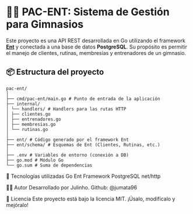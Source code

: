 # 🏋️‍♂️ PAC-ENT: Sistema de Gestión para Gimnasios

Este proyecto es una API REST desarrollada en Go utilizando el framework **[Ent](https://entgo.io/)** y conectada a una base de datos **PostgreSQL**.
Su propósito es permitir el manejo de clientes, rutinas, membresías y entrenadores de un gimnasio.

## 📦 Estructura del proyecto 
    pac-ent/
    │
    ├── cmd/pac-ent/main.go # Punto de entrada de la aplicación
    ├── internal/
    │ └── handlers/ # Handlers para las rutas HTTP
    │ ├── clientes.go
    │ ├── entrenadores.go
    │ ├── membresias.go
    │ └── rutinas.go
    │
    ├── ent/ # Código generado por el framework Ent
    ├── ent/schema/ # Esquemas de Ent (Clientes, Rutinas, etc.)
    │
    ├── .env # Variables de entorno (conexión a DB)
    ├── go.mod # Módulo Go
    └── go.sum # Suma de dependencias
    
🧠 Tecnologías utilizadas
    Go
    Ent Framework
    PostgreSQL
    net/http

👨‍💻 Autor
    Desarrollado por Julinho.
    Github: @jumata96

📝 Licencia
    Este proyecto está bajo la licencia MIT.
    ¡Úsalo, modifícalo y mejóralo!
